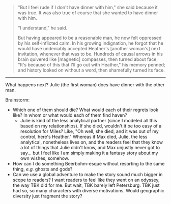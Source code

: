> "But I feel rude if I don't have dinner with him," she said because it was true. It was also true of course that she wanted to have dinner with him.
>
> "I understand," he said.
>
> But having appeared to be a reasonable man, he now felt oppressed by his self-inflicted calm. In his growing indignation, he forgot that he would have undeniably accepted Heather's [another woman's] next invitation, whenever that was to be. Hundreds of causal arrows in his brain quivered like [magnetic] compasses, then turned about face. "It's because of this that I'll go out with Heather," his memory penned; and history looked on without a word, then shamefully turned its face.

---

What happens next? Julie (the first woman) does have dinner with the other man.

Brainstorm:

- Which one of them should die? What would each of their regrets look like? In whom or what would each of them find haven?
  - Julie is kind of the less analytical partner (since I modeled all this based on my relationships). If she died, wouldn't it be too easy of a resolution for Miles? Like, "Oh well, she died, and it was out of my control, here's Heather." Whereas if Max died, Julie, the less analytical, nonetheless lives on, and the readers feel that they know a lot of things that Julie didn't know, and Max unjustly never got to say... but I feel like I am simply making it a fantasy story about my own wishes, somehow.
- How can I do something Beerbohm-esque without resorting to the same thing, _e.g._ ghosts and gods?
- Can we use a global adventure to make the story sound much bigger in scope to readers? I want readers to feel like they went on an odyssey, the way TBK did for me. But wait, TBK barely left Petersburg. TBK just had so, so many characters with diverse motivations. Would geographic diversity just fragment the story?
